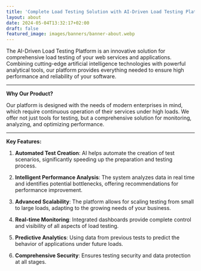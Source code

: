 ```yaml
---
title: 'Complete Load Testing Solution with AI-Driven Load Testing Platform'
layout: about
date: 2024-05-04T13:32:17+02:00
draft: false
featured_image: images/banners/banner-about.webp
---
```


The AI-Driven Load Testing Platform is an innovative solution for comprehensive load testing of your web services and applications. Combining cutting-edge artificial intelligence technologies with powerful analytical tools, our platform provides everything needed to ensure high performance and reliability of your software.

---

**Why Our Product?**

Our platform is designed with the needs of modern enterprises in mind, which require continuous operation of their services under high loads. We offer not just tools for testing, but a comprehensive solution for monitoring, analyzing, and optimizing performance.

---

**Key Features:**

1. **Automated Test Creation**: AI helps automate the creation of test scenarios, significantly speeding up the preparation and testing process.

2. **Intelligent Performance Analysis**: The system analyzes data in real time and identifies potential bottlenecks, offering recommendations for performance improvement.

3. **Advanced Scalability**: The platform allows for scaling testing from small to large loads, adapting to the growing needs of your business.

4. **Real-time Monitoring**: Integrated dashboards provide complete control and visibility of all aspects of load testing.

5. **Predictive Analytics**: Using data from previous tests to predict the behavior of applications under future loads.

6. **Comprehensive Security**: Ensures testing security and data protection at all stages.

